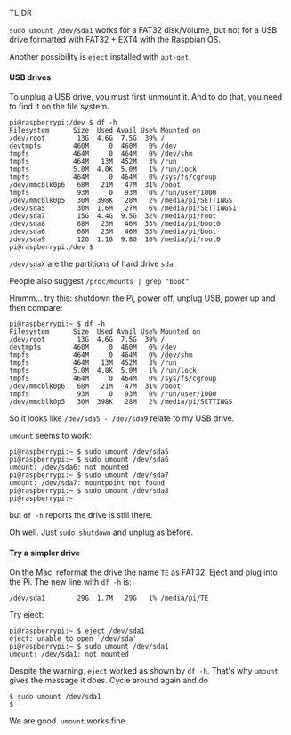 TL;DR

``sudo umount /dev/sda1`` works for a FAT32 disk/Volume, but not for a USB drive formatted with FAT32 + EXT4 with the Raspbian OS.

Another possibility is ``eject`` installed with ``apt-get``.

#### USB drives

To unplug a USB drive, you must first unmount it.  And to do that, you need to find it on the file system.  

```
pi@raspberrypi:/dev $ df -h
Filesystem      Size  Used Avail Use% Mounted on
/dev/root        13G  4.6G  7.5G  39% /
devtmpfs        460M     0  460M   0% /dev
tmpfs           464M     0  464M   0% /dev/shm
tmpfs           464M   13M  452M   3% /run
tmpfs           5.0M  4.0K  5.0M   1% /run/lock
tmpfs           464M     0  464M   0% /sys/fs/cgroup
/dev/mmcblk0p6   68M   21M   47M  31% /boot
tmpfs            93M     0   93M   0% /run/user/1000
/dev/mmcblk0p5   30M  398K   28M   2% /media/pi/SETTINGS
/dev/sda5        30M  1.6M   27M   6% /media/pi/SETTINGS1
/dev/sda7        15G  4.4G  9.5G  32% /media/pi/root
/dev/sda8        68M   23M   46M  33% /media/pi/boot0
/dev/sda6        68M   23M   46M  33% /media/pi/boot
/dev/sda9        12G  1.1G  9.8G  10% /media/pi/root0
pi@raspberrypi:/dev $ 
```

``/dev/sdaX`` are the partitions of hard drive ``sda``.

People also suggest ``/proc/mounts | grep "boot"``

Hmmm...  try this:  shutdown the Pi, power off, unplug USB, power up and then compare:

```
pi@raspberrypi:~ $ df -h
Filesystem      Size  Used Avail Use% Mounted on
/dev/root        13G  4.6G  7.5G  39% /
devtmpfs        460M     0  460M   0% /dev
tmpfs           464M     0  464M   0% /dev/shm
tmpfs           464M   13M  452M   3% /run
tmpfs           5.0M  4.0K  5.0M   1% /run/lock
tmpfs           464M     0  464M   0% /sys/fs/cgroup
/dev/mmcblk0p6   68M   21M   47M  31% /boot
tmpfs            93M     0   93M   0% /run/user/1000
/dev/mmcblk0p5   30M  398K   28M   2% /media/pi/SETTINGS
```

So it looks like ``/dev/sda5 - /dev/sda9`` relate to my USB drive.

``umount`` seems to work:

```
pi@raspberrypi:~ $ sudo umount /dev/sda5
pi@raspberrypi:~ $ sudo umount /dev/sda6
umount: /dev/sda6: not mounted
pi@raspberrypi:~ $ sudo umount /dev/sda7
umount: /dev/sda7: mountpoint not found
pi@raspberrypi:~ $ sudo umount /dev/sda8
pi@raspberrypi:~
```

but ``df -h`` reports the drive is still there.

Oh well.  Just ``sudo shutdown`` and unplug as before.

#### Try a simpler drive

On the Mac, reformat the drive the name ``TE`` as FAT32.  Eject and plug into the Pi.  The new line with ``df -h`` is:

```
/dev/sda1        29G  1.7M   29G   1% /media/pi/TE
```
Try eject:

```
pi@raspberrypi:~ $ eject /dev/sda1
eject: unable to open `/dev/sda'
pi@raspberrypi:~ $ sudo umount /dev/sda1
umount: /dev/sda1: not mounted
```

Despite the warning, ``eject`` worked as shown by ``df -h``.  That's why ``umount`` gives the message it does.  Cycle around again and do 

``` 
$ sudo umount /dev/sda1
$
```

We are good.  ``umount`` works fine.